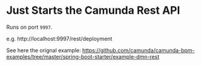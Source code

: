 # Just Starts the Camunda Rest API

Runs on port `9997`.

e.g. http://localhost:9997/rest/deployment

See here the orignal example: https://github.com/camunda/camunda-bpm-examples/tree/master/spring-boot-starter/example-dmn-rest